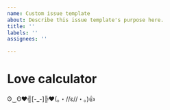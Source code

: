 ```yaml
---
name: Custom issue template
about: Describe this issue template's purpose here.
title: ''
labels: ''
assignees: ''

---
```


<h1>Love calculator</h1>
ʘ⁠‿⁠ʘ♥⁠╣⁠[⁠-⁠_⁠-⁠]⁠╠⁠♥(⁠｡⁠・⁠/⁠/⁠ε⁠/⁠/⁠・⁠｡⁠)👍
